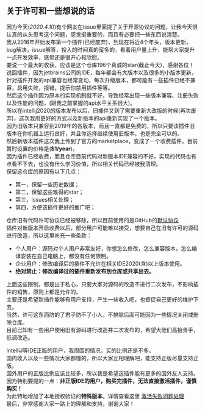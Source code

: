 ## 关于许可和一些想说的话
因为今天(_2020.4.10_)有个网友在issue里面提了关于开源协议的问题，让我今天很认真的从头思考这个问题，感觉挺重要的，而且有必要把一些东西说清楚。  
我从2016年开始发布第一个插件(已经废弃)，到现在将近4个年头，版本更新，bug解决，issue解答，投入的时间真的蛮多的，看着用户量上升，能帮大家提升一点开发效率，感觉还是很开心和欣慰。  
要说一个最大的收获，应该是这个仓库196个真诚的star(截止今天)，感谢各位！  
说回插件，因为jetbrains公司的IDE，每年都会有大版本以及很多的小版本更新，针对插件开发的api兼容也经常变动，每次升级版本，都可能有一些插件已经不兼容，启用失败，报错，提示你禁用插件等等。  
然后这个插件因为原本的实现机制就不好，导致经常出现一些版本兼容、注册失败以及性能的问题，(跟我之前掌握的api水平关系很大)。  
所以在intellij2020的版本发布以后，旧插件又到了需要重新大改版的时候(再次废弃)，这次我用更好的方式以及新版本的api重新实现了一个版本。  
因为旧版本只兼容到2019年的各版本，而且一直都是免费的，所以只要该插件旧版本在你机器上运行良好，并且你选择继续使用旧版本，也是完全可以的。  
然后新版本插件这次我上传到了官方的marketplace，变成了一个收费插件，目前暂时设置的价格是(**$1/year**)。  
因为插件已经收费，而且仓库目前代码对新版本IDE兼容的不好，实现的代码也有点看不下去，也没有什么学习价值，所以相关代码已经被我清理。  
保留这仓库的原因有以下几点：  
* 第一，保留一些历史数据；
* 第二，保留这些难得的star；
* 第三，issues相关处理；
* 第四，方便该插件更好的推广吧；

仓库旧有代码许可协议已经被移除，所以目前使用的是GitHub的[默认协议](https://help.github.com/cn/github/creating-cloning-and-archiving-repositories/licensing-a-repository)    
插件对新版本开启收费以后，部分用户可能难以接受，想要自己在旧有许可的源码进行改造，所以这里补充一些条款：  
* 个人用户：源码对个人用户非常友好，你想怎么修改，怎么兼容版本，怎么编译安装在自己电脑上，都没有任何限制。  
* 企业用户：修改编译后的插件不允许在相关IDE2020(含)以上版本使用。
* **绝对禁止：修改编译过的插件重新发布到仓库或共享出去。**

上面这些限制，都是出于私心，只要大家对源码的改造不进行二次发布，不影响插件的销售，原则上都是允许的。  
主要还是希望新插件能够有用户支持，产生一些收入吧，也督促自己更好的维护下去。  
当然，许可这东西防的了君子防不了小人，不排除后面可能因为一些情况关闭或删除仓库。  
目前已知有一些用户使用旧有源码进行改造并二次发布的，希望大佬们高抬贵手，低调改造。  

IntelliJ等IDE正版的用户，我周围的情况，买的比例还是不多。  
国内收入以及一些情况大家都懂的，所以大家互相理解吧，能支持正版尽量支持正版。  
国外用户的正版比例应该比较多，所以我是希望这插件能有更多的国外友人支持。  
因为特别要提的一点：**非正版IDE的用户，购买完插件，无法直接激活插件，谨慎购买！**  
为此特地增加了本地授权验证的**特殊版本**，详情查看这里 [激活失败问题处理](https://github.com/kookob/mybatis-log-plugin/blob/master/activation.md)  
最后，非常感谢大家一路上的理解和支持，谢谢大家！  





